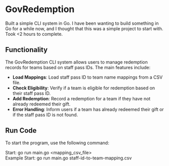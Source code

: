 # GovRedemption

Built a simple CLI system in Go. I have been wanting to build something in Go for a while now, and I thought that this was a simple project to start with. Took <2 hours to complete.

## Functionality

The GovRedemption CLI system allows users to manage redemption records for teams based on staff pass IDs. The main features include:

- **Load Mappings**: Load staff pass ID to team name mappings from a CSV file.
- **Check Eligibility**: Verify if a team is eligible for redemption based on their staff pass ID.
- **Add Redemption**: Record a redemption for a team if they have not already redeemed their gift.
- **Error Handling**: Inform users if a team has already redeemed their gift or if the staff pass ID is not found.

## Run Code 
To start the program, use the following command:

Start: go run main.go <mapping_csv_file>  
Example Start: go run main.go staff-id-to-team-mapping.csv

